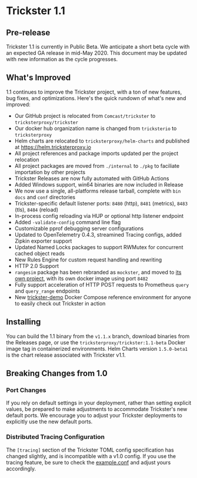 # Trickster 1.1

## Pre-release

Trickster 1.1 is currently in Public Beta. We anticipate a short beta cycle with an expected GA release in mid-May 2020. This document may be updated with new information as the cycle progresses.

## What's Improved

1.1 continues to improve the Trickster project, with a ton of new features, bug fixes, and optimizations. Here's the quick rundown of what's new and improved:

- Our GitHub project is relocated from `Comcast/trickster` to `tricksterproxy/trickster`
- Our docker hub organization name is changed from `tricksterio` to `tricksterproxy`
- Helm charts are relocated to `tricksterproxy/helm-charts` and published at <https://helm.tricksterproxy.io>
- All project references and package imports updated per the project relocation
- All project packages are moved from `./internal` to `./pkg` to faciliate importation by other projects
- Trickster Releases are now fully automated with GitHub Actions
- Added Windows support, win64 binaries are now included in Release
- We now use a single, all-platforms release tarball, complete with `bin` `docs` and `conf` directories
- Trickster-specific default listener ports: `8480` (http), `8481` (metrics), `8483` (tls), `8484` (reload)
- In-process config reloading via HUP or optional http listener endpoint
- Added `-validate-config` command line flag
- Customizable pprof debugging server configurations
- Updated to OpenTelemetry 0.4.3, streamined Tracing configs, added Zipkin exporter support
- Updated Named Locks packages to support RWMutex for concurrent cached object reads
- New Rules Engine for custom request handling and rewriting
- HTTP 2.0 Support
- `rangesim` package has been rebranded as `mockster`, and moved to [its own project](https://github.com/tricksterproxy/mockster), with its own docker image using port `8482`
- Fully support acceleration of HTTP POST requests to Prometheus `query` and `query_range` endpoints
- New [trickster-demo](../deploy/trickster-demo) Docker Compose reference environment for anyone to easily check out Trickster in action

## Installing

You can build the 1.1 binary from the `v1.1.x` branch, download binaries from the Releases page, or use the `tricksterproxy/trickster:1.1-beta` Docker image tag in containerized environments. Helm Charts version `1.5.0-beta1` is the chart release associated with Trickster v1.1.

## Breaking Changes from 1.0

### Port Changes

If you rely on default settings in your deployment, rather than setting explicit values, be prepared to make adjustments to accommodate Trickster's new default ports. We encourage you to adjust your Trickster deployments to explicitly use the new default ports.

### Distributed Tracing Configuration

The `[tracing]` section of the Trickster TOML config specification has changed slightly, and is incompatible with a v1.0 config. If you use the tracing feature, be sure to check the [example.conf](../cmd/trickster/conf/example.conf) and adjust yours accordingly.
